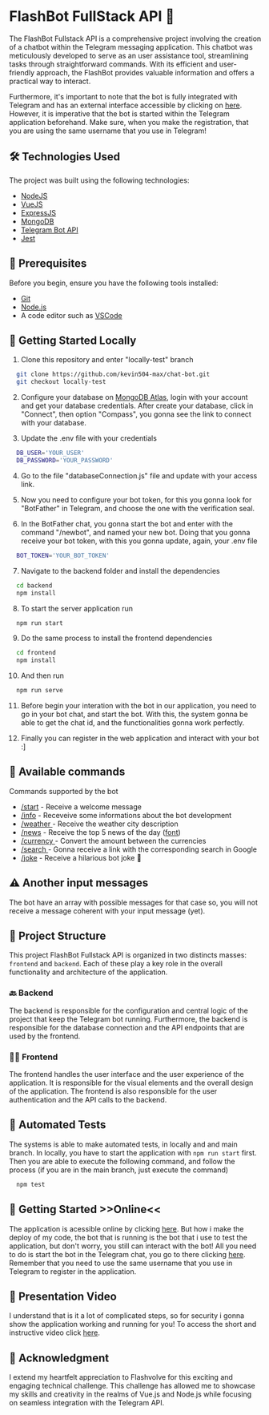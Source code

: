 # FlashBot FullStack API 🤖

The FlashBot Fullstack API is a comprehensive project involving the creation of a chatbot within the Telegram messaging application. 
This chatbot was meticulously developed to serve as an user assistance tool, streamlining tasks through straightforward commands. 
With its efficient and user-friendly approach, the FlashBot provides valuable information and offers a practical way to interact.

Furthermore, it's important to note that the bot is fully integrated with Telegram and has an external interface 
accessible by clicking on [here](https://chat-bot-wheat-two.vercel.app/chat). However, it is imperative that the bot is started within the Telegram application beforehand.
Make sure, when you make the registration, that you are using the same username that you use in Telegram!

## 🛠 Technologies Used
The project was built using the following technologies:

* [NodeJS](https://nodejs.org/en)
* [VueJS](https://vuejs.org/)
* [ExpressJS](https://expressjs.com/)
* [MongoDB](https://www.mongodb.com/)
* [Telegram Bot API](https://core.telegram.org/)
* [Jest](https://jestjs.io/en/)

## 📌 Prerequisites
Before you begin, ensure you have the following tools installed:

* [Git](https://git-scm.com/)
* [Node.js](https://nodejs.org/en)
* A code editor such as [VSCode](https://code.visualstudio.com/)

## 🏡 Getting Started Locally

1. Clone this repository and enter "locally-test" branch
```bash
  git clone https://github.com/kevin504-max/chat-bot.git
  git checkout locally-test
```

2. Configure your database on [MongoDB Atlas](https://account.mongodb.com/), login with your account and get your database credentials.
After create your database, click in "Connect", then option "Compass", you gonna see the link to connect with your database.

3. Update the .env file with your credentials
```bash
  DB_USER='YOUR_USER'
  DB_PASSWORD='YOUR_PASSWORD'
```

4. Go to the file "databaseConnection.js" file and update with your access link.

5. Now you need to configure your bot token, for this you gonna look for "BotFather" in Telegram,
and choose the one with the verification seal.

6. In the BotFather chat, you gonna start the bot and enter with the command "/newbot", and named your new bot.
Doing that you gonna receive your bot token, with this you gonna update, again, your .env file

```bash
  BOT_TOKEN='YOUR_BOT_TOKEN'
```

7. Navigate to the backend folder and install the dependencies
```bash
  cd backend
  npm install
```

8. To start the server application run
```bash
  npm run start
```

9. Do the same process to install the frontend dependencies
```bash
  cd frontend
  npm install
```

10. And then run
```bash
  npm run serve
```

11. Before begin your interation with the bot in our application, you need to go in your bot chat, and start the bot.
With this, the system gonna be able to get the chat id, and the functionalities gonna work perfectly.

12. Finally you can register in the web application and interact with your bot :]

## 📖 Available commands
Commands supported by the bot

* [/start](#) - Receive a welcome message
* [/info](#) - Receveive some informations about the bot development
* [/weather <city>](#) - Receive the weather city description
* [/news](#) - Receive the top 5 news of the day ([font](https://newsapi.org/))
* [/currency <CurrencyA> <CurrecyB> <Amount>](#) - Convert the amount between the currencies
* [/search <anything>](#) - Gonna receive a link with the corresponding search in Google
* [/joke](#) - Receive a hilarious bot joke 🤡

## ⚠️ Another input messages
The bot have an array with possible messages for that case so, you will not receive a message coherent with your input message (yet).

## 🧬 Project Structure
This project FlashBot Fullstack API is organized in two distincts masses: `frontend` and `backend`.
Each of these play a key role in the overall functionality and architecture of the application.

### 🔙 Backend
The backend is responsible for the configuration and central logic of the project that keep the Telegram bot running. Furthermore, the backend is responsible for the database connection and the API endpoints that are used by the frontend.

### 👩‍💻 Frontend
The frontend handles the user interface and the user experience of the application. It is responsible for the visual elements and the overall design of the application. The frontend is also responsible for the user authentication and the API calls to the backend.

## 🧪 Automated Tests
The systems is able to make automated tests, in locally and and main branch. In locally, you have to start the application with `npm run start` first.
Then you are able to execute the following command, and follow the process (if you are in the main branch, just execute the command)
```bash
  npm test
```

## 🚀 Getting Started >>Online<<
The application is acessible online by clicking [here](https://chat-bot-wheat-two.vercel.app/chat). 
But how i make the deploy of my code, the bot that is running is the bot that i use to test the application,
but don't worry, you still can interact with the bot! All you need to do is start the bot in the Telegram chat, you go to there clicking [here](https://t.me/FullstackAPIBot).
Remember that you need to use the same username that you use in Telegram to register in the application.

## 🎥 Presentation Video
I understand that is it a lot of complicated steps, so for security i gonna show the application working and running for you!
To access the short and instructive video click [here](https://www.youtube.com/watch?v=9J1e5Ql4wJo).

## 🤝 Acknowledgment
I extend my heartfelt appreciation to Flashvolve for this exciting and engaging technical challenge.
This challenge has allowed me to showcase my skills and creativity in the realms of Vue.js and Node.js 
while focusing on seamless integration with the Telegram API.
